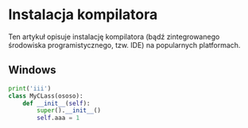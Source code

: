 # Instalacja kompilatora
Ten artykuł opisuje instalację kompilatora (bądź zintegrowanego środowiska programistycznego, tzw. IDE) na popularnych platformach.

## Windows

```python
print('iii')
class MyCLass(ososo):
    def __init__(self):
        super().__init__()
        self.aaa = 1
```
